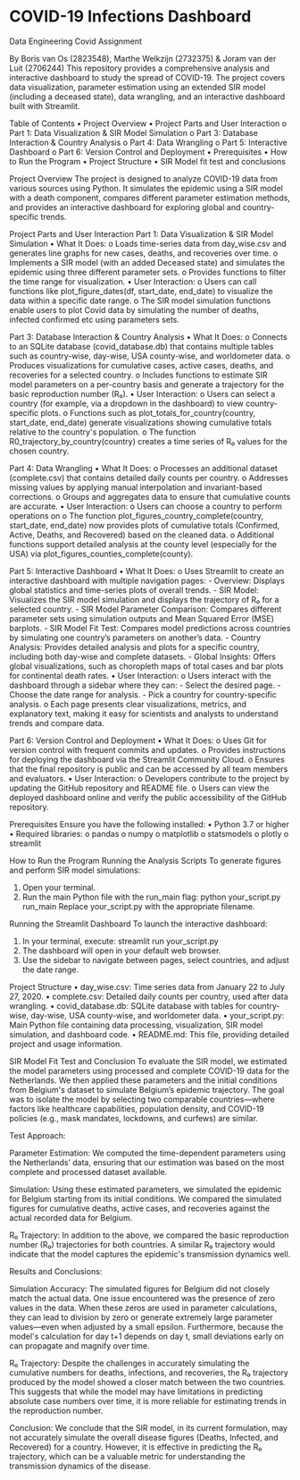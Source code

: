 # COVID-19 Infections Dashboard
Data Engineering Covid Assignment


By Boris van Os (2823548), Marthe Welkzijn (2732375) & Joram van der Luit (2706244)
This repository provides a comprehensive analysis and interactive dashboard to study the spread of COVID-19. The project covers data visualization, parameter estimation using an extended SIR model (including a deceased state), data wrangling, and an interactive dashboard built with Streamlit.


Table of Contents
•	Project Overview
•	Project Parts and User Interaction 
  o	Part 1: Data Visualization & SIR Model Simulation
  o	Part 3: Database Interaction & Country Analysis
  o	Part 4: Data Wrangling
  o	Part 5: Interactive Dashboard
  o	Part 6: Version Control and Deployment
•	Prerequisites
•	How to Run the Program
•	Project Structure
•	SIR Model fit test and conclusions


Project Overview
The project is designed to analyze COVID-19 data from various sources using Python. It simulates the epidemic using a SIR model with a death component, compares different parameter estimation methods, and provides an interactive dashboard for exploring global and country-specific trends.


Project Parts and User Interaction
Part 1: Data Visualization & SIR Model Simulation
•	What It Does:
  o	Loads time-series data from day_wise.csv and generates line graphs for new cases, deaths, and recoveries over time.
  o	Implements a SIR model (with an added Deceased state) and simulates the epidemic using three different parameter sets.
  o	Provides functions to filter the time range for visualization.
•	User Interaction:
  o	Users can call functions like plot_figure_dates(df, start_date, end_date) to visualize the data within a specific date       range.
  o	The SIR model simulation functions enable users to plot Covid data by simulating the number of deaths, infected             confirmed etc using parameters sets.


Part 3: Database Interaction & Country Analysis
•	What It Does:
  o	Connects to an SQLite database (covid_database.db) that contains multiple tables such as country-wise, day-wise, USA         county-wise, and worldometer data.
  o	Produces visualizations for cumulative cases, active cases, deaths, and recoveries for a selected country.
  o	Includes functions to estimate SIR model parameters on a per-country basis and generate a trajectory for the basic           reproduction number (R₀).
•	User Interaction:
  o	Users can select a country (for example, via a dropdown in the dashboard) to view country-specific plots.
  o	Functions such as plot_totals_for_country(country, start_date, end_date) generate visualizations showing cumulative         totals relative to the country's population.
  o	The function R0_trajectory_by_country(country) creates a time series of R₀ values for the chosen country.

Part 4: Data Wrangling
•⁠  ⁠What It Does:
  o	Processes an additional dataset (complete.csv) that contains detailed daily counts per country.
  o	Addresses missing values by applying manual interpolation and invariant-based corrections.
  o	Groups and aggregates data to ensure that cumulative counts are accurate.
•⁠  ⁠User Interaction:
  o	Users can choose a country to perform operations on
  o	The function plot_figures_country_complete(country, start_date, end_date) now provides plots of cumulative totals           (Confirmed, Active, Deaths, and Recovered) based on the cleaned data.
  o	Additional functions support detailed analysis at the county level (especially for the USA) via                               plot_figures_counties_complete(county).

Part 5: Interactive Dashboard
•⁠  ⁠What It Does:
  o	Uses Streamlit to create an interactive dashboard with multiple navigation pages: 
    - Overview: Displays global statistics and time-series plots of overall trends.
    -	SIR Model: Visualizes the SIR model simulation and displays the trajectory of R₀ for a         selected country.
    -	SIR Model Parameter Comparison: Compares different parameter sets using simulation outputs and Mean Squared Error (MSE) barplots.
    -	SIR Model Fit Test: Compares model predictions across countries by simulating one country’s parameters on another’s data.
    -	Country Analysis: Provides detailed analysis and plots for a specific country, including both day-wise and complete datasets.
    -	Global Insights: Offers global visualizations, such as choropleth maps of total cases and bar plots for continental death rates.
•⁠  ⁠User Interaction:
  o	Users interact with the dashboard through a sidebar where they can: 
    -	Select the desired page.
    -	Choose the date range for analysis.
    -	Pick a country for country-specific analysis.
  o	Each page presents clear visualizations, metrics, and explanatory text, making it easy for scientists and analysts to understand trends and compare data.

Part 6: Version Control and Deployment
•	What It Does:
  o	Uses Git for version control with frequent commits and updates.
  o	Provides instructions for deploying the dashboard via the Streamlit Community Cloud.
  o	Ensures that the final repository is public and can be accessed by all team members and evaluators.
•	User Interaction:
  o	Developers contribute to the project by updating the GitHub repository and README file.
  o	Users can view the deployed dashboard online and verify the public accessibility of the GitHub repository.
  
Prerequisites
Ensure you have the following installed:
•	Python 3.7 or higher
•	Required libraries: 
  o	pandas
  o	numpy
  o	matplotlib
  o	statsmodels
  o	plotly
  o	streamlit

How to Run the Program
Running the Analysis Scripts
To generate figures and perform SIR model simulations:
1.	Open your terminal.
2.	Run the main Python file with the run_main flag: 
python your_script.py run_main
Replace your_script.py with the appropriate filename.

Running the Streamlit Dashboard
To launch the interactive dashboard:
1.	In your terminal, execute: 
    streamlit run your_script.py
2.	The dashboard will open in your default web browser.
3.	Use the sidebar to navigate between pages, select countries, and adjust the date range.
   
Project Structure
•	day_wise.csv: Time series data from January 22 to July 27, 2020.
•	complete.csv: Detailed daily counts per country, used after data wrangling.
•	covid_database.db: SQLite database with tables for country-wise, day-wise, USA county-wise, and worldometer data.
•	your_script.py: Main Python file containing data processing, visualization, SIR model simulation, and dashboard code.
•	README.md: This file, providing detailed project and usage information.


SIR Model Fit Test and Conclusion
To evaluate the SIR model, we estimated the model parameters using processed and complete COVID-19 data for the Netherlands. We then applied these parameters and the initial conditions from Belgium's dataset to simulate Belgium’s epidemic trajectory. The goal was to isolate the model by selecting two comparable countries—where factors like healthcare capabilities, population density, and COVID-19 policies (e.g., mask mandates, lockdowns, and curfews) are similar.

Test Approach:

Parameter Estimation:
We computed the time-dependent parameters using the Netherlands’ data, ensuring that our estimation was based on the most complete and processed dataset available.

Simulation:
Using these estimated parameters, we simulated the epidemic for Belgium starting from its initial conditions. We compared the simulated figures for cumulative deaths, active cases, and recoveries against the actual recorded data for Belgium.

R₀ Trajectory:
In addition to the above, we compared the basic reproduction number (R₀) trajectories for both countries. A similar R₀ trajectory would indicate that the model captures the epidemic's transmission dynamics well.

Results and Conclusions:

Simulation Accuracy:
The simulated figures for Belgium did not closely match the actual data. One issue encountered was the presence of zero values in the data. When these zeros are used in parameter calculations, they can lead to division by zero or generate extremely large parameter values—even when adjusted by a small epsilon. Furthermore, because the model's calculation for day t+1 depends on day t, small deviations early on can propagate and magnify over time.

R₀ Trajectory:
Despite the challenges in accurately simulating the cumulative numbers for deaths, infections, and recoveries, the R₀ trajectory produced by the model showed a closer match between the two countries. This suggests that while the model may have limitations in predicting absolute case numbers over time, it is more reliable for estimating trends in the reproduction number.

Conclusion:
We conclude that the SIR model, in its current formulation, may not accurately simulate the overall disease figures (Deaths, Infected, and Recovered) for a country. However, it is effective in predicting the R₀ trajectory, which can be a valuable metric for understanding the transmission dynamics of the disease.


